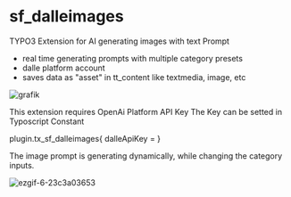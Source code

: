 # sf_dalleimages

TYPO3 Extension for AI generating images with text Prompt
- real time generating prompts with multiple category presets
- dalle platform account
- saves data as "asset" in tt_content like textmedia, image, etc

![grafik](https://github.com/akaufhold/sf_dalleimages/assets/27824413/bfc64ede-093b-4fb1-9e8a-583cbcfc389e)

This extension requires OpenAi Platform API Key
The Key can be setted in Typoscript Constant 

plugin.tx_sf_dalleimages{
    dalleApiKey = 
}

The image prompt is generating dynamically, while changing the category inputs.

![ezgif-6-23c3a03653](https://github.com/akaufhold/sf_dalleimages/assets/27824413/81252f1d-0816-4f20-9384-1900a1144f93)
